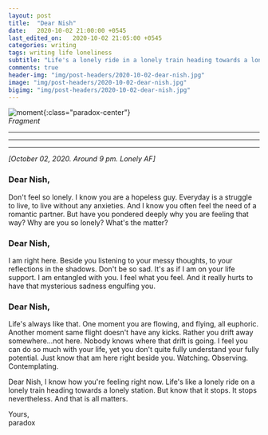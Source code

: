 ```yaml
---
layout: post
title:  "Dear Nish"
date:   2020-10-02 21:00:00 +0545
last_edited_on:   2020-10-02 21:05:00 +0545
categories: writing
tags: writing life loneliness 
subtitle: "Life's a lonely ride in a lonely train heading towards a lonely station..."
comments: true
header-img: "img/post-headers/2020-10-02-dear-nish.jpg"
image: "img/post-headers/2020-10-02-dear-nish.jpg"
bigimg: "img/post-headers/2020-10-02-dear-nish.jpg"
---
```



![moment]({{site.baseurl}}/img/post-headers/2020-10-02-dear-nish.jpg){:class="paradox-center"}  
*Fragment*

<hr/>

---
---


*[October 02, 2020. Around 9 pm. Lonely AF]*


### Dear Nish,  
Don't feel so lonely. I know you are a hopeless guy. Everyday is a struggle to live, to live without any anxieties. And I know you often feel the need of a romantic partner. But have you pondered deeply why you are feeling that way? Why are you so lonely?  What's the matter?

### Dear Nish,  
I am right here. Beside you listening to your messy thoughts, to your reflections in the shadows. Don't be so sad. It's as if I am on your life support. I am entangled with you. I feel what you feel. And it really hurts to have that mysterious sadness engulfing you.

### Dear Nish,  
Life's always like that. One moment you are flowing, and flying, all euphoric. Another moment same flight doesn't have any kicks. Rather you drift away somewhere...not here. Nobody knows where that drift is going. I feel you can do so much with your life, yet you don't quite fully understand your fully potential. Just know that am here right beside you. Watching. Observing. Contemplating.

Dear Nish, I know how you're feeling right now. Life's like a lonely ride on a lonely train heading towards a lonely station. But know that it stops. It stops nevertheless. And that is all matters.

Yours,  
paradox

